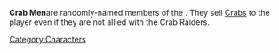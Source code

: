 **Crab Men**are randomly-named members of the [](02%20-%20Projects%20&%20Wikis/Kenshi/Kenshi%20Wiki/Kenshi%20Wiki%20Template/Crab_Raiders.md). They sell [Crabs](Crab.md "wikilink") to
the player even if they are not allied with the Crab Raiders.

[Category:Characters](Category:Characters "wikilink")